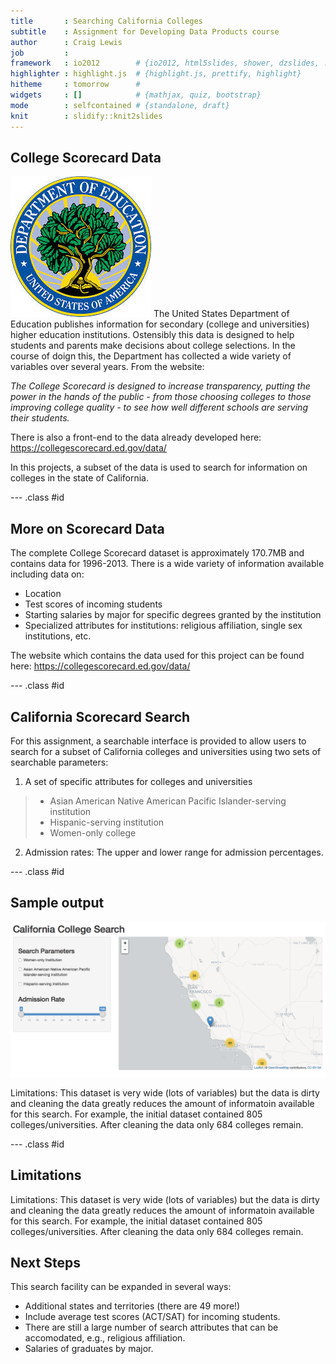 ```yaml
---
title       : Searching California Colleges
subtitle    : Assignment for Developing Data Products course 
author      : Craig Lewis
job         : 
framework   : io2012        # {io2012, html5slides, shower, dzslides, ...}
highlighter : highlight.js  # {highlight.js, prettify, highlight}
hitheme     : tomorrow      # 
widgets     : []            # {mathjax, quiz, bootstrap}
mode        : selfcontained # {standalone, draft}
knit        : slidify::knit2slides
---
```


## College Scorecard Data

![width](doe-logo.jpg)
The United States Department of Education publishes information for secondary (college and universities) higher education institutions. Ostensibly this data is designed to help students and parents make decisions about college selections. In the course of doign this, the Department has collected a wide variety of variables over several years. From the website: 

_The College Scorecard is designed to increase transparency, putting the power in the hands of the public - from those choosing colleges to those improving college quality - to see how well different schools are serving their students._


There is also a front-end to the data already developed here: https://collegescorecard.ed.gov/data/

In this projects, a subset of the data is used to search for information on colleges in the state of California. 

--- .class #id 
## More on Scorecard Data

The complete College Scorecard dataset is approximately 170.7MB and contains data for 1996-2013. There is a wide variety of information available including data on:

* Location
* Test scores of incoming students
* Starting salaries by major for specific degrees granted by the institution
* Specialized attributes for institutions: religious affiliation, single sex institutions, etc. 

The website which contains the data used for this project can be found here: https://collegescorecard.ed.gov/data/


--- .class #id 

## California Scorecard Search

For this assignment, a searchable interface is provided to allow users to search for a subset of California colleges and universities using two sets of searchable parameters: 

1. A set of specific attributes for colleges and universities
>- Asian American Native American Pacific Islander-serving institution
>- Hispanic-serving institution
>- Women-only college

2. Admission rates: The upper and lower range for admission  percentages. 

--- .class #id 

## Sample output 
![width](appview.png)



Limitations: This dataset is very wide (lots of variables) but the data is dirty and cleaning the data greatly reduces the amount of informatoin available for this search. For example, the initial dataset contained 805 colleges/universities. After cleaning the data only 684 colleges remain. 


--- .class #id 

## Limitations



Limitations: This dataset is very wide (lots of variables) but the data is dirty and cleaning the data greatly reduces the amount of informatoin available for this search. For example, the initial dataset contained 805 colleges/universities. After cleaning the data only 684 colleges remain. 

## Next Steps
This search facility can be expanded in several ways: 
* Additional states and territories (there are 49 more!)
* Include average test scores (ACT/SAT) for incoming students. 
* There are still a large number of search attributes that can be accomodated, e.g., religious affiliation. 
* Salaries of graduates by major.





